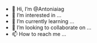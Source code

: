 - 👋 Hi, I’m @Antoniaiag
- 👀 I’m interested in ...
- 🌱 I’m currently learning ...
- 💞️ I’m looking to collaborate on ...
- 📫 How to reach me ...

<!---
Antoniaiag/Antoniaiag is a ✨ special ✨ repository because its `README.md` (this file) appears on your GitHub profile.
You can click the Preview link to take a look at your changes.
--->
